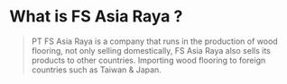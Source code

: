 # What is FS Asia Raya ?

> PT FS Asia Raya is a company that runs in the production of wood flooring, not only selling domestically, FS Asia Raya also sells its products to other countries. Importing wood flooring to foreign countries such as Taiwan & Japan.
